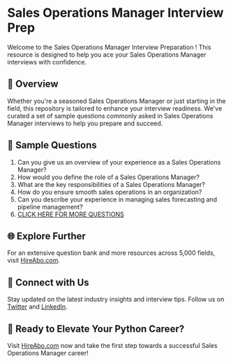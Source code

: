 # Sales Operations Manager Interview Prep

Welcome to the Sales Operations Manager Interview Preparation ! This resource is designed to help you ace your Sales Operations Manager interviews with confidence.

## 🚀 Overview

Whether you're a seasoned Sales Operations Manager or just starting in the field, this repository is tailored to enhance your interview readiness. We've curated a set of sample questions commonly asked in Sales Operations Manager interviews to help you prepare and succeed.

## 📝 Sample Questions

1. Can you give us an overview of your experience as a Sales Operations Manager?
2. How would you define the role of a Sales Operations Manager?
3. What are the key responsibilities of a Sales Operations Manager?
4. How do you ensure smooth sales operations in an organization?
5. Can you describe your experience in managing sales forecasting and pipeline management?
6. [CLICK HERE FOR MORE QUESTIONS](https://hireabo.com/job/22_1_8/Sales%20Operations%20Manager)

## 🌐 Explore Further

For an extensive question bank and more resources across 5,000 fields, visit [HireAbo.com](https://www.hireabo.com).

## 📱 Connect with Us

Stay updated on the latest industry insights and interview tips. Follow us on [Twitter](https://twitter.com/hireabo) and [LinkedIn](https://www.linkedin.com/in/hire-abo-3609972a8/).

## 🚀 Ready to Elevate Your Python Career?

Visit [HireAbo.com](https://www.hireabo.com) now and take the first step towards a successful Sales Operations Manager career!